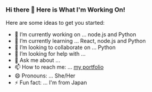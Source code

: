###  Hi there 👋 Here is What I'm Working On!


Here are some ideas to get you started:

- 🔭 I’m currently working on ... node.js and Python
- 🌱 I’m currently learning ... React, node.js and Python
- 👯 I’m looking to collaborate on ... Python
- 🤔 I’m looking for help with ...
- 💬 Ask me about ...
- 📫 How to reach me: ... [my portfolio](https://sayolovingfoss.com/)
- 😄 Pronouns: ... She/Her
- ⚡ Fun fact: ... I'm from Japan

